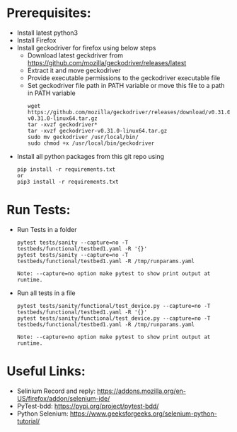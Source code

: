 Prerequisites:
==============
* Install latest python3
* Install Firefox
* Install geckodriver for firefox using below steps 
   * Download latest geckdriver from https://github.com/mozilla/geckodriver/releases/latest
   * Extract it and move geckodriver
   * Provide executable permissions to the geckodriver executable file 
   * Set geckodriver file path in PATH variable or move this file to a path in PATH variable
     ```
     wget https://github.com/mozilla/geckodriver/releases/download/v0.31.0/geckodriver-v0.31.0-linux64.tar.gz
     tar -xvzf geckodriver*
     tar -xvzf geckodriver-v0.31.0-linux64.tar.gz 
     sudo mv geckodriver /usr/local/bin/
     sudo chmod +x /usr/local/bin/geckodriver
     ```
* Install all python packages from this git repo using
  ```
  pip install -r requirements.txt
  or 
  pip3 install -r requirements.txt
  ```

Run Tests:
=========
* Run Tests in a folder
  ```
  pytest tests/sanity --capture=no -T testbeds/functional/testbed1.yaml -R '{}'
  pytest tests/sanity --capture=no -T testbeds/functional/testbed1.yaml -R /tmp/runparams.yaml
  
  Note: --capture=no option make pytest to show print output at runtime.
  ```
* Run all tests in a file
  ```
  pytest tests/sanity/functional/test_device.py --capture=no -T testbeds/functional/testbed1.yaml -R '{}'
  pytest tests/sanity/functional/test_device.py --capture=no -T testbeds/functional/testbed1.yaml -R /tmp/runparams.yaml
  
  Note: --capture=no option make pytest to show print output at runtime.
  ```

Useful Links:
============
* Selinium Record and reply: https://addons.mozilla.org/en-US/firefox/addon/selenium-ide/
* PyTest-bdd: https://pypi.org/project/pytest-bdd/
* Python Selenium: https://www.geeksforgeeks.org/selenium-python-tutorial/